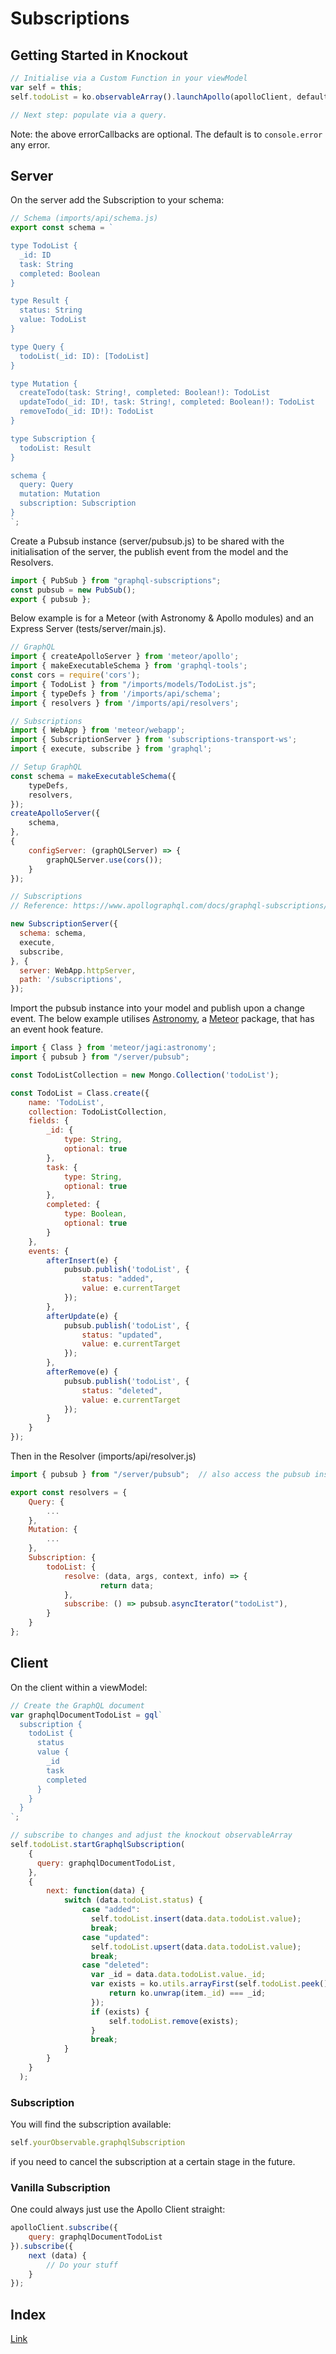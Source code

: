 # Subscriptions

## Getting Started in Knockout
```javascript
// Initialise via a Custom Function in your viewModel
var self = this;
self.todoList = ko.observableArray().launchApollo(apolloClient, defaultErrorCallback).liftOffSubscription(apolloClient, defaultErrorCallbackForSubscription);

// Next step: populate via a query.
```
Note: the above errorCallbacks are optional.  The default is to `console.error` any error.

## Server
On the server add the Subscription to your schema:
```javascript
// Schema (imports/api/schema.js)
export const schema = `

type TodoList {
  _id: ID
  task: String
  completed: Boolean
}

type Result {
  status: String
  value: TodoList
}

type Query {
  todoList(_id: ID): [TodoList]
}

type Mutation {
  createTodo(task: String!, completed: Boolean!): TodoList
  updateTodo(_id: ID!, task: String!, completed: Boolean!): TodoList
  removeTodo(_id: ID!): TodoList
}

type Subscription {
  todoList: Result
}

schema {
  query: Query
  mutation: Mutation
  subscription: Subscription
}
`;
```

Create a Pubsub instance (server/pubsub.js) to be shared with the initialisation of the server, the publish event from the model and the Resolvers.
```javascript
import { PubSub } from "graphql-subscriptions";
const pubsub = new PubSub();
export { pubsub };
```

Below example is for a Meteor (with Astronomy & Apollo modules) and an Express Server (tests/server/main.js).
```javascript
// GraphQL
import { createApolloServer } from 'meteor/apollo';
import { makeExecutableSchema } from 'graphql-tools';
const cors = require('cors');
import { TodoList } from "/imports/models/TodoList.js";
import { typeDefs } from '/imports/api/schema';
import { resolvers } from '/imports/api/resolvers';

// Subscriptions
import { WebApp } from 'meteor/webapp';
import { SubscriptionServer } from 'subscriptions-transport-ws';
import { execute, subscribe } from 'graphql';

// Setup GraphQL
const schema = makeExecutableSchema({
    typeDefs,
    resolvers,
});
createApolloServer({
    schema,
},
{
    configServer: (graphQLServer) => {
        graphQLServer.use(cors());
    }
});

// Subscriptions
// Reference: https://www.apollographql.com/docs/graphql-subscriptions/setup.html

new SubscriptionServer({
  schema: schema,
  execute,
  subscribe,
}, {
  server: WebApp.httpServer,
  path: '/subscriptions',
});
```

Import the pubsub instance into your model and publish upon a change event.  The below example utilises [Astronomy](http://jagi.github.io/meteor-astronomy/), a [Meteor](http://docs.meteor.com) package, that has an event hook feature.
```javascript
import { Class } from 'meteor/jagi:astronomy';
import { pubsub } from "/server/pubsub";

const TodoListCollection = new Mongo.Collection('todoList');

const TodoList = Class.create({
    name: 'TodoList',
    collection: TodoListCollection,
    fields: {
        _id: {
            type: String,
            optional: true
        },
        task: {
            type: String,
            optional: true
        },
        completed: {
            type: Boolean,
            optional: true
        }
    },
    events: {
        afterInsert(e) {
            pubsub.publish('todoList', {
                status: "added",
                value: e.currentTarget
            });
        },
        afterUpdate(e) {
            pubsub.publish('todoList', {
                status: "updated",
                value: e.currentTarget
            });
        },
        afterRemove(e) {
            pubsub.publish('todoList', {
                status: "deleted",
                value: e.currentTarget
            });
        }
    }
});
```
Then in the Resolver (imports/api/resolver.js)
```javascript
import { pubsub } from "/server/pubsub";  // also access the pubsub instance

export const resolvers = {
    Query: {
        ...
    },
    Mutation: {
        ...
    },
    Subscription: {
        todoList: {
            resolve: (data, args, context, info) => {
                    return data;
            },
            subscribe: () => pubsub.asyncIterator("todoList"),
        }
    }
};
```


## Client
On the client within a viewModel:
```javascript
// Create the GraphQL document
var graphqlDocumentTodoList = gql`
  subscription {
    todoList {
      status
      value {
        _id
        task
        completed
      }
    }
  }
`;

// subscribe to changes and adjust the knockout observableArray
self.todoList.startGraphqlSubscription(
    {
      query: graphqlDocumentTodoList,
    },
    {
        next: function(data) {
            switch (data.todoList.status) {
                case "added":
                  self.todoList.insert(data.data.todoList.value);
                  break;
                case "updated":
                  self.todoList.upsert(data.data.todoList.value);
                  break;
                case "deleted":
                  var _id = data.data.todoList.value._id;
                  var exists = ko.utils.arrayFirst(self.todoList.peek(), function(item) {
                      return ko.unwrap(item._id) === _id;
                  });
                  if (exists) {
                      self.todoList.remove(exists);
                  }
                  break;
            }
        }
    }
  );
```

### Subscription
You will find the subscription available:
```javascript
self.yourObservable.graphqlSubscription
```
if you need to cancel the subscription at a certain stage in the future.

### Vanilla Subscription
One could always just use the Apollo Client straight:
```javascript
apolloClient.subscribe({
    query: graphqlDocumentTodoList
}).subscribe({
    next (data) {
        // Do your stuff
    }
});
```

## Index
[Link](index.md)
